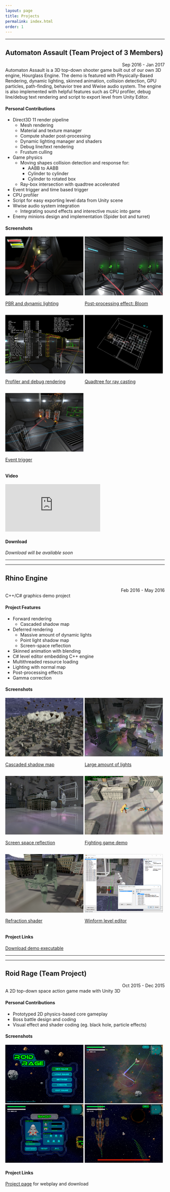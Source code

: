 ```yaml
---
layout: page
title: Projects
permalink: index.html
order: 1
---
```


---

## Automaton Assault (Team Project of 3 Members)
<div style="text-align: right">Sep 2016 - Jan 2017</div>
Automaton Assault is a 3D top-down shooter game built out of our own 3D engine, Hourglass Engine. The demo is featured with Physically-Based Rendering, dynamic lighting, skinned animation, collision detection, GPU particles, path-finding, behavior tree and Wwise audio system. The engine is also implemented with helpful features such as CPU profiler, debug line/debug text rendering and script to export level from Unity Editor.

#### Personal Contributions
* Direct3D 11 render pipeline
  * Mesh rendering
  * Material and texture manager
  * Compute shader post-processing
  * Dynamic lighting manager and shaders
  * Debug line/text rendering
  * Frustum culling
* Game physics
  * Moving shapes collision detection and response for:
    * AABB to AABB
    * Cylinder to cylinder
    * Cylinder to rotated box 
  * Ray-box intersection with quadtree accelerated
* Event trigger and time based trigger
* CPU profiler
* Script for easy exporting level data from Unity scene
* Wwise audio system integration
  * Integrating sound effects and interective music into game
* Enemy minions design and implementation (Spider bot and turret)

#### Screenshots

<p>
  <div style="display: inline-block; max-width: 49%">
    <a href="/img/AutomatonAssault0.png" target="_blank">
      <img src="/img/AutomatonAssault0_small.jpg" alt="Physically-Based Rendering and dynamic lighting" />
      <p>PBR and dynamic lighting</p>
    </a>
  </div>
  <div style="display: inline-block; max-width: 49%">
    <a href="/img/AutomatonAssault1.png" target="_blank">
      <img src="/img/AutomatonAssault1_small.jpg" alt="Post-processing effect: Bloom" />
      <p>Post-processing effect: Bloom</p>
    </a>
  </div>
</p>
<p>
  <div style="display: inline-block; max-width: 49%">
    <a href="/img/AutomatonAssault2.png" target="_blank">
      <img src="/img/AutomatonAssault2_small.jpg" alt="Profiler and debug rendering" />
      <p>Profiler and debug rendering</p>
    </a>
  </div>
  <div style="display: inline-block; max-width: 49%">
    <a href="/img/AutomatonAssault3.png" target="_blank">
      <img src="/img/AutomatonAssault3_small.jpg" alt="Quadtree for ray casting" />
      <p>Quadtree for ray casting</p>
    </a>
  </div>
</p>
<p>
  <div style="display: inline-block; max-width: 49%">
    <a href="/img/AutomatonAssault4.png" target="_blank">
      <img src="/img/AutomatonAssault4_small.jpg" alt="Event trigger" />
      <p>Event trigger</p>
    </a>
  </div>
</p>

#### Video

<div class="videowrapper">
    <!-- Copy & Pasted from YouTube -->
    <iframe src="https://www.youtube.com/embed/wylUsaEOTbM" frameborder="0" allowfullscreen></iframe>
</div>

#### Download

*Download will be available soon*

---
---

## Rhino Engine
<div style="text-align: right">Feb 2016 - May 2016</div>
C++/C# graphics demo project

#### Project Features
* Forward rendering
  * Cascaded shadow map
* Deferred rendering
  * Massive amount of dynamic lights
  * Point light shadow map
  * Screen-space reflection
* Skinned animation with blending
* C# level editor embedding C++ engine
* Multithreaded resource loading
* Lighting with normal map
* Post-processing effects
* Gamma correction

#### Screenshots

<p>
  <div style="display: inline-block; max-width: 49%">
    <a href="/img/GraphicsProject0.png" target="_blank">
      <img src="/img/GraphicsProject0_small.jpg" alt="Cascaded shadow map" />
      <p>Cascaded shadow map</p>
    </a>
  </div>
  <div style="display: inline-block; max-width: 49%">
    <a href="/img/GraphicsProject1.png" target="_blank">
      <img src="/img/GraphicsProject1_small.jpg" alt="Large amount of lights" />
      <p>Large amount of lights</p>
    </a>
  </div>
</p>
<p>
  <div style="display: inline-block; max-width: 49%">
    <a href="/img/GraphicsProject2.png" target="_blank">
      <img src="/img/GraphicsProject2_small.jpg" alt="Screen space reflection" />
      <p>Screen space reflection</p>
    </a>
  </div>
  <div style="display: inline-block; max-width: 49%">
    <a href="/img/GraphicsProject3.png" target="_blank">
      <img src="/img/GraphicsProject3_small.jpg" alt="Fighting game demo" />
      <p>Fighting game demo</p>
    </a>
  </div>
</p>
<p>
  <div style="display: inline-block; max-width: 49%">
    <a href="/img/GraphicsProject4.png" target="_blank">
      <img src="/img/GraphicsProject4_small.jpg" alt="Refraction shader" />
      <p>Refraction shader</p>
    </a>
  </div>
  <div style="display: inline-block; max-width: 49%">
    <a href="/img/GraphicsProject5.png" target="_blank">
      <img src="/img/GraphicsProject5_small.jpg" alt="Winform level editor" />
      <p>Winform level editor</p>
    </a>
  </div>
</p>

#### Project Links
[Download demo executable](https://github.com/aosyang/FSGraphicsProject_Binary/releases/download/v0.1.1-alpha/GraphicsEngine_Demos.zip)

---
---

## Roid Rage (Team Project)
<div style="text-align: right">Oct 2015 - Dec 2015</div>
A 2D top-down space action game made with Unity 3D

#### Personal Contributions
* Prototyped 2D physics-based core gameplay
* Boss battle design and coding
* Visual effect and shader coding (eg. black hole, particle effects)

#### Screenshots

<div style="display: inline-block; max-width: 49%">
  <a href="/img/RoidRage0.png" target="_blank">
    <img src="/img/RoidRage0_small.jpg" />
  </a>
</div>
<div style="display: inline-block; max-width: 49%">
  <a href="/img/RoidRage1.png" target="_blank">
    <img src="/img/RoidRage1_small.jpg" />
  </a>
</div>
<div style="display: inline-block; max-width: 49%">
  <a href="/img/RoidRage2.png" target="_blank">
    <img src="/img/RoidRage2_small.jpg" />
  </a>
</div>
<div style="display: inline-block; max-width: 49%">
  <a href="/img/RoidRage3.png" target="_blank">
    <img src="/img/RoidRage3_small.jpg" />
  </a>
</div>

#### Project Links
[Project page](https://aosyang.itch.io/roid-rage) for webplay and download
